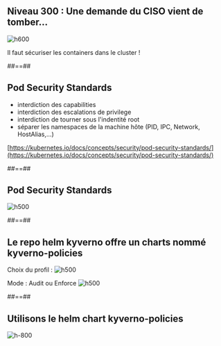 
<!-- .slide: class="flex-row center" data-background="./assets/volcamp/bkgnd-basew.png"-->
## Niveau 300 : Une demande du CISO vient de tomber...
![h600](./assets/lunch/100-chateau-600.png)

Il faut sécuriser les containers dans le cluster !

##==##
<!-- .slide: class="flex-row center" data-background="./assets/volcamp/bkgnd-basew.png"-->
## Pod Security Standards

- interdiction des capabilities
- interdiction des escalations de privilege
- interdiction de tourner sous l'indentité root
- séparer les namespaces de la machine hôte (PID, IPC, Network, HostAlias,...)

[https://kubernetes.io/docs/concepts/security/pod-security-standards/](https://kubernetes.io/docs/concepts/security/pod-security-standards/)

##==##
<!-- .slide: class="flex-row center" data-background="./assets/volcamp/bkgnd-basew.png"-->
## Pod Security Standards
![h500](./assets/lunch/pss-700.png)


##==##
<!-- .slide: class="flex-row center" data-background="./assets/volcamp/bkgnd-basew.png"-->
## Le repo helm kyverno offre un charts nommé kyverno-policies

Choix du profil : 
![h500](./assets/lunch/policies-baseline.jpg)

Mode : Audit ou Enforce
![h500](./assets/lunch/policies-enforce.jpg)

##==##
<!-- .slide: class="flex-row center" data-background="./assets/volcamp/bkgnd-basew.png"-->
## Utilisons le helm chart kyverno-policies
![h-800](./assets/techready/demo-time-girl.png)

